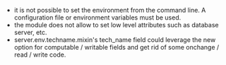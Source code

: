 - it is not possible to set the environment from the command line. A
  configuration file or environment variables must be used.
- the module does not allow to set low level attributes such as database
  server, etc.
- server.env.techname.mixin's tech_name field could leverage the new
  option for computable / writable fields and get rid of some onchange /
  read / write code.
